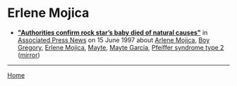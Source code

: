 # Erlene Mojica

 - [**"Authorities confirm rock star’s baby died of natural causes"**](https://apnews.com/a34eb1b4bd83629fa6450e237a49cfbb) in [Associated Press News](https://apnews.com/) on 15 June 1997 about [Arlene Mojica](../../topics/arlene-mojica/index.md), [Boy Gregory](../../topics/boy-gregory/index.md), [Erlene Mojica](../../topics/erlene-mojica/index.md), [Mayte](../../topics/mayte/index.md), [Mayte Garcia](../../topics/mayte-garcia/index.md), [Pfeiffer syndrome type 2](../../topics/pfeiffer-syndrome-type-2/index.md) ([mirror](https://web.archive.org/web/*/https://apnews.com/a34eb1b4bd83629fa6450e237a49cfbb))

----

[Home](../)
